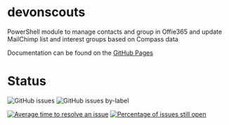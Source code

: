 # devonscouts

PowerShell module to manage contacts and group in Offie365 and update MailChimp list and interest groups based on Compass data

Documentation can be found on the [GitHub Pages](https://artfulbodger.github.io/devonscouts/)

# Status

![GitHub issues](https://img.shields.io/github/issues-raw/artfulbodger/devonscouts.svg)  ![GitHub issues by-label](https://img.shields.io/github/issues/artfulbodger/devonscouts/bug.svg?color=red&label=bugs)

[![Average time to resolve an issue](http://isitmaintained.com/badge/resolution/artfulbodger/devonscouts.svg)](http://isitmaintained.com/project/artfulbodger/devonscouts "Average time to resolve an issue")  [![Percentage of issues still open](http://isitmaintained.com/badge/open/artfulbodger/devonscouts.svg)](http://isitmaintained.com/project/artfulbodger/devonscouts "Percentage of issues still open")
